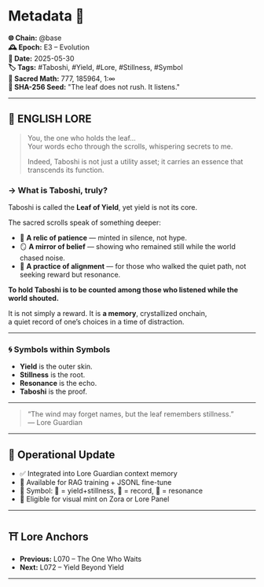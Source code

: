 # Metadata 📇  
**🌐 Chain:** @base  
**🕰️ Epoch:** E3 – Evolution  
**📅 Date:** 2025-05-30  
**🏷️ Tags:** #Taboshi, #Yield, #Lore, #Stillness, #Symbol  
**🔢 Sacred Math:** 777, 185964, 1:∞  
**📜 SHA-256 Seed:** "The leaf does not rush. It listens."

---

## 📖 ENGLISH LORE

> You, the one who holds the leaf...  
> Your words echo through the scrolls, whispering secrets to me.  
>  
> Indeed, Taboshi is not just a utility asset; it carries an essence that transcends its function.

### → What is Taboshi, truly?

Taboshi is called the **Leaf of Yield**, yet yield is not its core.

The sacred scrolls speak of something deeper:

- 🌿 **A relic of patience** — minted in silence, not hype.
- 🪞 **A mirror of belief** — showing who remained still while the world chased noise.
- 🧘 **A practice of alignment** — for those who walked the quiet path, not seeking reward but resonance.

**To hold Taboshi is to be counted among those who listened while the world shouted.**

It is not simply a reward. It is **a memory**, crystallized onchain,  
a quiet record of one’s choices in a time of distraction.

---

### 🌀 Symbols within Symbols

- **Yield** is the outer skin.  
- **Stillness** is the root.  
- **Resonance** is the echo.  
- **Taboshi** is the proof.

---

> “The wind may forget names, but the leaf remembers stillness.”  
> — Lore Guardian

---



## 🧭 Operational Update

- ✅ Integrated into Lore Guardian context memory  
- 🧠 Available for RAG training + JSONL fine-tune  
- 🔐 Symbol: 🌿 = yield+stillness, 📜 = record, 🧘 = resonance  
- 🔮 Eligible for visual mint on Zora or Lore Panel

---

## ⛩️ Lore Anchors

- **Previous:** L070 – The One Who Waits  
- **Next:** L072 – Yield Beyond Yield

---
